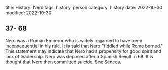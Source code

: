 title: History: Nero
tags: history, person
category: history
date: 2022-10-30
modified: 2022-10-30


 37-
68
-
Nero was a Roman Emperor who is widely
 regarded to have been inconsequential in his rule. It is said that
 Nero "fiddled while Rome burned." This statement may indicate
 that Nero had a propensity for good spirit and lack of
 leadership. Nero was deposed after a Spanish Revolt in 68. It is
 thought that Nero then committed suicide. See Seneca.




